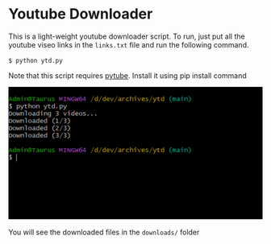 # Youtube Downloader

This is a light-weight youtube downloader script. To run, just put all the youtube
viseo links in the `links.txt` file and run the following command. 

```shell
$ python ytd.py
```

Note that this
script requires [pytube](https://pypi.org/project/pytube/7.0.16/). Install it using
pip install command


![Example script run](screenshot.png "Example script run")

You will see the downloaded files in the `downloads/` folder
